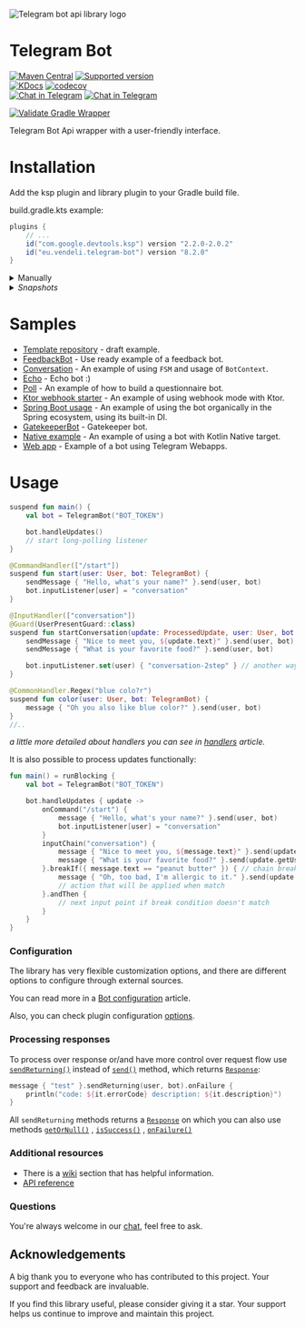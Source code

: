 ![Telegram bot api library logo](https://user-images.githubusercontent.com/3987067/180802441-966bb058-919b-4e1c-82c1-2b210cc9a94e.png)

# Telegram Bot

[![Maven Central](https://img.shields.io/maven-central/v/eu.vendeli/telegram-bot?style=flat&label=Maven&logo=apache-maven)](https://search.maven.org/artifact/eu.vendeli/telegram-bot)
[![Supported version](https://img.shields.io/badge/dynamic/json?url=https%3A%2F%2Fgithub.com%2Fvendelieu%2Ftelegram-bot%2Fraw%2Fmaster%2FbuildSrc%2Fsrc%2Fmain%2Fresources%2Fapi.json&query=%24.version&style=flat&logo=telegram&label=Telegram&color=blue)](https://core.telegram.org/bots/api)\
[![KDocs](https://img.shields.io/static/v1?label=Dokka&message=KDocs&color=blue&logo=kotlin)](https://vendelieu.github.io/telegram-bot/)
[![codecov](https://codecov.io/gh/vendelieu/telegram-bot/branch/master/graph/badge.svg?token=xn5xo6fu6r)](https://codecov.io/gh/vendelieu/telegram-bot) \
[![Chat in Telegram](https://img.shields.io/static/v1?label=Telegram&message=Chat&color=blue&logo=telegram)](https://t.me/venny_tgbot)
[![Chat in Telegram](https://img.shields.io/static/v1?label=Telegram&message=Channel&color=blue&logo=telegram)](https://t.me/kotlingram)

[![Validate Gradle Wrapper](https://github.com/vendelieu/telegram-bot/actions/workflows/gradle-wrapper-validation.yml/badge.svg)](https://github.com/vendelieu/telegram-bot/actions/workflows/gradle-wrapper-validation.yml)

Telegram Bot Api wrapper with a user-friendly interface.

# Installation

Add the ksp plugin and library plugin to your Gradle build file.

build.gradle.kts example:

```gradle
plugins {
    // ...
    id("com.google.devtools.ksp") version "2.2.0-2.0.2"
    id("eu.vendeli.telegram-bot") version "8.2.0"
}
```

<details>
<summary>Manually</summary>
To set up the project without using the plugin, you need to add a dependency and configure the ksp processor:

```gradle
plugins {
    // ...
    id("com.google.devtools.ksp") version "2.2.0-2.0.2"
}

dependencies {
    // ...
    implementation("eu.vendeli:telegram-bot:8.2.0")
    ksp("eu.vendeli:ksp:8.2.0")
}
```

For multiplatform, you need to add the dependency to common sources and define ksp for the targets you need, see example
in [native-example](https://github.com/ktgram/native-example/blob/master/build.gradle.kts).
</details>


<details>
  <summary><i>Snapshots</i></summary>

[![Snapshot version](https://img.shields.io/badge/dynamic/json?url=https%3A%2F%2Frx.vendeli.eu%2Fsnap-ver%2Ftelegram-bot&query=%24%5B0%5D.name&logo=github&label=SNAPSHOT&link=https%3A%2F%2Fgithub.com%2Fvendelieu%3Ftab%3Dpackages%26repo_name%3Dtelegram-bot)](https://github.com/vendelieu?tab=packages&repo_name=telegram-bot)

To install snapshot versions, add snapshot repository,
if you're using plugin just use `addSnapshotRepo` parameter:

```gradle
ktGram {
    forceVersion = "branch-xxxxxx~xxxxxx"
    addSnapshotRepo = true
}
```

or manually add repository:

```gradle
repositories {
    mavenCentral()
    // ...
    maven("https://mvn.vendeli.eu/telegram-bot") // this
}
```

And add library dependency (with ksp processor) as described in `manually` section using the latest package version
from [packages](https://github.com/vendelieu?tab=packages&repo_name=telegram-bot) or from badge above.

</details>

# Samples

- [Template repository](https://github.com/vendelieu/telegram-bot_template) - draft example.
- [FeedbackBot](https://github.com/ktgram/feedback-bot) - Use ready example of a feedback bot.
- [Conversation](https://github.com/vendelieu/telegram-bot_template/tree/conversation) - An example of using `FSM` and
  usage of `BotContext`.
- [Echo](https://github.com/vendelieu/telegram-bot_template/tree/echo) - Echo bot :)
- [Poll](https://github.com/vendelieu/telegram-bot_template/tree/poll) - An example of how to build a questionnaire bot.
- [Ktor webhook starter](https://github.com/ktgram/webhook) - An example of using webhook mode
  with Ktor.
- [Spring Boot usage](https://github.com/vendelieu/telegram-bot_template/tree/spring-bot) - An example of using the bot
  organically in the Spring ecosystem, using its built-in DI.
- [GatekeeperBot](https://github.com/ktgram/gatekeeper) - Gatekeeper bot.
- [Native example](https://github.com/ktgram/native-example) - An example of using a bot with Kotlin Native target.
- [Web app](https://github.com/ktgram/webapp) - Example of a bot using Telegram Webapps.

</details>

# Usage

```kotlin
suspend fun main() {
    val bot = TelegramBot("BOT_TOKEN")

    bot.handleUpdates()
    // start long-polling listener
}

@CommandHandler(["/start"])
suspend fun start(user: User, bot: TelegramBot) {
    sendMessage { "Hello, what's your name?" }.send(user, bot)
    bot.inputListener[user] = "conversation"
}

@InputHandler(["conversation"])
@Guard(UserPresentGuard::class)
suspend fun startConversation(update: ProcessedUpdate, user: User, bot: TelegramBot) {
    sendMessage { "Nice to meet you, ${update.text}" }.send(user, bot)
    sendMessage { "What is your favorite food?" }.send(user, bot)

    bot.inputListener.set(user) { "conversation-2step" } // another way to set input
}

@CommonHandler.Regex("blue colo?r")
suspend fun color(user: User, bot: TelegramBot) {
    message { "Oh you also like blue color?" }.send(user, bot)
}
//..
```

*a little more detailed about handlers you can see
in [handlers](https://github.com/vendelieu/telegram-bot/wiki/Handlers) article.*

It is also possible to process updates functionally:

```kotlin
fun main() = runBlocking {
    val bot = TelegramBot("BOT_TOKEN")

    bot.handleUpdates { update ->
        onCommand("/start") {
            message { "Hello, what's your name?" }.send(user, bot)
            bot.inputListener[user] = "conversation"
        }
        inputChain("conversation") {
            message { "Nice to meet you, ${message.text}" }.send(update.getUser(), bot)
            message { "What is your favorite food?" }.send(update.getUser(), bot)
        }.breakIf({ message.text == "peanut butter" }) { // chain break condition
            message { "Oh, too bad, I'm allergic to it." }.send(update.getUser(), bot)
            // action that will be applied when match
        }.andThen {
            // next input point if break condition doesn't match
        }
    }
}
```

### Configuration

The library has very flexible customization options, and there are different options to configure through external
sources.

You can read more in a [Bot configuration](https://github.com/vendelieu/telegram-bot/wiki/Bot-configuration) article.

Also, you can check plugin
configuration [options](https://vendelieu.github.io/telegram-bot/ktgram-gradle-plugin/eu.vendeli.ktgram.gradle/-kt-gram-ext/index.html).

### Processing responses

To process over response or/and have more control over request flow
use [
`sendReturning()`](https://vendelieu.github.io/telegram-bot/telegram-bot/eu.vendeli.tgbot.interfaces.action/-action/send-returning.html)
instead
of [
`send()`](https://vendelieu.github.io/telegram-bot/telegram-bot/eu.vendeli.tgbot.interfaces.action/-action/send.html)
method,
which
returns [
`Response`](https://vendelieu.github.io/telegram-bot/telegram-bot/eu.vendeli.tgbot.types.component/-response/index.html):

```kotlin
message { "test" }.sendReturning(user, bot).onFailure {
    println("code: ${it.errorCode} description: ${it.description}")
}
```

All `sendReturning` methods returns
a [
`Response`](https://vendelieu.github.io/telegram-bot/telegram-bot/eu.vendeli.tgbot.types.component/-response/index.html)
on which you can also use
methods [
`getOrNull()`](https://vendelieu.github.io/telegram-bot/telegram-bot/eu.vendeli.tgbot.types.component/get-or-null.html)
, [
`isSuccess()`](https://vendelieu.github.io/telegram-bot/telegram-bot/eu.vendeli.tgbot.types.component/is-success.html)
, [
`onFailure()`](https://vendelieu.github.io/telegram-bot/telegram-bot/eu.vendeli.tgbot.types.component/on-failure.html)

### Additional resources

* There is a [wiki](https://github.com/vendelieu/telegram-bot/wiki) section that has helpful information.
* [API reference](https://vendelieu.github.io/telegram-bot/)

### Questions

You're always welcome in our [chat](https://t.me/venny_tgbot), feel free to ask.

## Acknowledgements

A big thank you to everyone who has contributed to this project. Your support and feedback are invaluable.

If you find this library useful, please consider giving it a star. Your support helps us continue to improve
and maintain this project.
